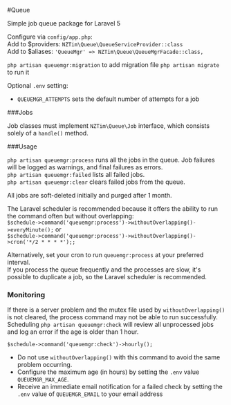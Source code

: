 #Queue

Simple job queue package for Laravel 5

Configure via `config/app.php`:  
Add to $providers: `NZTim\Queue\QueueServiceProvider::class`  
Add to $aliases: `'QueueMgr' => NZTim\Queue\QueueMgrFacade::class,`  

`php artisan queuemgr:migration` to add migration file
`php artisan migrate` to run it

Optional `.env` setting:  
 - `QUEUEMGR_ATTEMPTS` sets the default number of attempts for a job

###Jobs

Job classes must implement `NZTim\Queue\Job` interface, which consists solely of a `handle()` method.

###Usage

`php artisan queuemgr:process` runs all the jobs in the queue.  Job failures will be logged as warnings, and final failures as errors.  
`php artisan queuemgr:failed` lists all failed jobs.  
`php artisan queuemgr:clear` clears failed jobs from the queue.  

All jobs are soft-deleted initially and purged after 1 month.

The Laravel scheduler is recommended because it offers the ability to run the command often but without overlapping:    
`$schedule->command('queuemgr:process')->withoutOverlapping()->everyMinute();`  or  
`$schedule->command('queuemgr:process')->withoutOverlapping()->cron('*/2 * * * *');;`   

Alternatively, set your cron to run `queuemgr:process` at your preferred interval.   
If you process the queue frequently and the processes are slow, it's possible to duplicate a job, so the Laravel scheduler is recommended. 

### Monitoring

If there is a server problem and the mutex file used by `withoutOverlapping()` is not cleared, the process command may not be able to run successfully.
Scheduling `php artisan queuemgr:check` will review all unprocessed jobs and log an error if the age is older than 1 hour.

`$schedule->command('queuemgr:check')->hourly();`

- Do not use `withoutOverlapping()` with this command to avoid the same problem occurring.
- Configure the maximum age (in hours) by setting the `.env` value `QUEUEMGR_MAX_AGE`.
- Receive an immediate email notification for a failed check by setting the `.env` value of `QUEUEMGR_EMAIL` to your email address